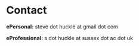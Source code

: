 # Contact

**ePersonal:** steve dot huckle at gmail dot com

**eProfessional:** s dot huckle at sussex dot ac dot uk
